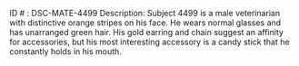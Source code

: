 ID # : DSC-MATE-4499
Description: Subject 4499 is a male veterinarian with distinctive orange stripes on his face. He wears normal glasses and has unarranged green hair. His gold earring and chain suggest an affinity for accessories, but his most interesting accessory is a candy stick that he constantly holds in his mouth.